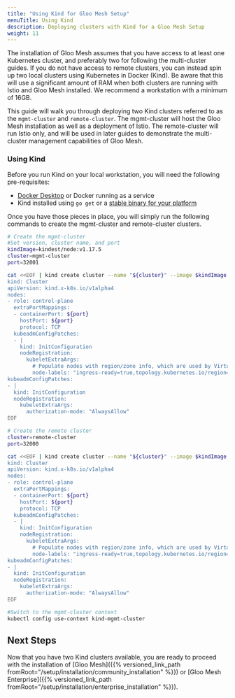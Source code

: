 ```yaml
---
title: "Using Kind for Gloo Mesh Setup"
menuTitle: Using Kind
description: Deploying clusters with Kind for a Gloo Mesh Setup
weight: 11
---
```


The installation of Gloo Mesh assumes that you have access to at least one Kubernetes cluster, and preferably two for following the multi-cluster guides. If you do not have access to remote clusters, you can instead spin up two local clusters using Kubernetes in Docker (Kind). Be aware that this will use a significant amount of RAM when both clusters are running with Istio and Gloo Mesh installed. We recommend a workstation with a minimum of 16GB.

This guide will walk you through deploying two Kind clusters referred to as the `mgmt-cluster` and `remote-cluster`. The mgmt-cluster will host the Gloo Mesh installation as well as a deployment of Istio. The remote-cluster will run Istio only, and will be used in later guides to demonstrate the multi-cluster management capabilities of Gloo Mesh.

### Using Kind

Before you run Kind on your local workstation, you will need the following pre-requisites:

* [Docker Desktop](https://www.docker.com/products/docker-desktop) or Docker running as a service
* Kind installed using `go get` or a [stable binary for your platform](https://kind.sigs.k8s.io/docs/user/quick-start)

Once you have those pieces in place, you will simply run the following commands to create the mgmt-cluster and remote-cluster clusters.

```bash
# Create the mgmt-cluster
#Set version, cluster name, and port
kindImage=kindest/node:v1.17.5
cluster=mgmt-cluster
port=32001

cat <<EOF | kind create cluster --name "${cluster}" --image $kindImage --config=-
kind: Cluster
apiVersion: kind.x-k8s.io/v1alpha4
nodes:
- role: control-plane
  extraPortMappings:
  - containerPort: ${port}
    hostPort: ${port}
    protocol: TCP
  kubeadmConfigPatches:
  - |
    kind: InitConfiguration
    nodeRegistration:
      kubeletExtraArgs:
        # Populate nodes with region/zone info, which are used by VirtualDestination locality-based failover (Enterprise-only)
        node-labels: "ingress-ready=true,topology.kubernetes.io/region=us-east-1,topology.kubernetes.io/zone=us-east-1b"
kubeadmConfigPatches:
- |
  kind: InitConfiguration
  nodeRegistration:
    kubeletExtraArgs:
      authorization-mode: "AlwaysAllow"
EOF

# Create the remote cluster
cluster=remote-cluster
port=32000

cat <<EOF | kind create cluster --name "${cluster}" --image $kindImage --config=-
kind: Cluster
apiVersion: kind.x-k8s.io/v1alpha4
nodes:
- role: control-plane
  extraPortMappings:
  - containerPort: ${port}
    hostPort: ${port}
    protocol: TCP
  kubeadmConfigPatches:
  - |
    kind: InitConfiguration
    nodeRegistration:
      kubeletExtraArgs:
        # Populate nodes with region/zone info, which are used by VirtualDestination locality-based failover (Enterprise-only)
        node-labels: "ingress-ready=true,topology.kubernetes.io/region=us-east-1,topology.kubernetes.io/zone=us-east-1c"
kubeadmConfigPatches:
- |
  kind: InitConfiguration
  nodeRegistration:
    kubeletExtraArgs:
      authorization-mode: "AlwaysAllow"
EOF

#Switch to the mgmt-cluster context
kubectl config use-context kind-mgmt-cluster
```

## Next Steps
Now that you have two Kind clusters available, you are ready to proceed with the installation of
[Gloo Mesh]({{% versioned_link_path fromRoot="/setup/installation/community_installation" %}}) or
[Gloo Mesh Enterprise]({{% versioned_link_path fromRoot="/setup/installation/enterprise_installation" %}}).
